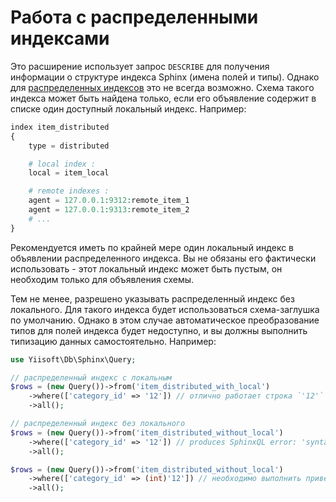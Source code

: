 Работа с распределенными индексами
================================

Это расширение использует запрос `DESCRIBE` для получения информации о структуре индекса Sphinx (имена полей и типы).
Однако для [распределенных индексов](http://sphinxsearch.com/docs/current.html#distributed) это не всегда возможно.
Схема такого индекса может быть найдена только, если его объявление содержит в списке один доступный локальный индекс.
Например:

```php
index item_distributed
{
    type = distributed

    # local index :
    local = item_local

    # remote indexes :
    agent = 127.0.0.1:9312:remote_item_1
    agent = 127.0.0.1:9313:remote_item_2
    # ...
}
```

Рекомендуется иметь по крайней мере один локальный индекс в объявлении распределенного индекса. Вы не обязаны его фактически использовать - этот локальный индекс может быть пустым, он необходим только для объявления схемы.

Тем не менее, разрешено указывать распределенный индекс без локального. Для такого индекса будет использоваться схема-заглушка по умолчанию.
Однако в этом случае автоматическое преобразование типов для полей индекса будет недоступно, и вы должны выполнить типизацию данных самостоятельно.
Например:

```php
use Yiisoft\Db\Sphinx\Query;

// распределенный индекс с локальным
$rows = (new Query())->from('item_distributed_with_local')
    ->where(['category_id' => '12']) // отлично работает строка `'12'` - преобразуется в целое число `12`
    ->all();

// распределенный индекс без локального
$rows = (new Query())->from('item_distributed_without_local')
    ->where(['category_id' => '12']) // produces SphinxQL error: 'syntax error, unexpected QUOTED_STRING, expecting CONST_INT'
    ->all();

$rows = (new Query())->from('item_distributed_without_local')
    ->where(['category_id' => (int)'12']) // необходимо выполнить приведение типов
    ->all();
```
